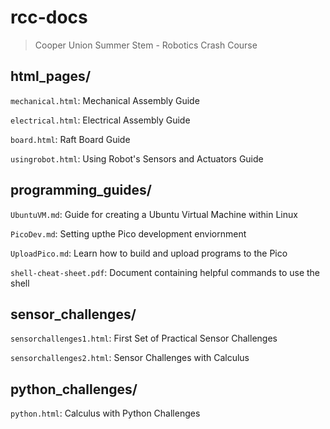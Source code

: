 # rcc-docs
> Cooper Union Summer Stem - Robotics Crash Course

## html_pages/
`mechanical.html`: Mechanical Assembly Guide

`electrical.html`: Electrical Assembly Guide

`board.html`: Raft Board Guide

`usingrobot.html`: Using Robot's Sensors and Actuators Guide

## programming_guides/
`UbuntuVM.md`: Guide for creating a Ubuntu Virtual Machine within Linux

`PicoDev.md`: Setting upthe Pico development enviornment

`UploadPico.md`: Learn how to build and upload programs to the Pico

`shell-cheat-sheet.pdf`: Document containing helpful commands to use the shell

## sensor_challenges/

`sensorchallenges1.html`: First Set of Practical Sensor Challenges

`sensorchallenges2.html`: Sensor Challenges with Calculus

## python_challenges/

`python.html`: Calculus with Python Challenges



